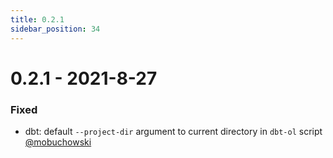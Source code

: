 ```yaml
---
title: 0.2.1
sidebar_position: 34
---
```


# 0.2.1 - 2021-8-27

### Fixed

* dbt: default `--project-dir` argument to current directory in `dbt-ol` script [@mobuchowski](https://github.com/mobuchowski)